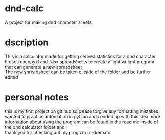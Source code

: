 # dnd-calc
A project for making dnd character sheets.

# dscription
This is a calculator made for getting derived statistics for a dnd character        
It uses openpyxl and .xlsx spreadsheets to create a light weight program that can generate a new spreadsheet      
The new spreadsheet can be taken outside of the folder and be further edited

# personal notes
this is my first project on git hub so please forgive any formatting mistakes
i wanted to practice automation in python and i ended up with this idea
more information about using the program can be found in the read me inside of the dnd calculator folder and      
thank you for checking out my program :) -drematol
